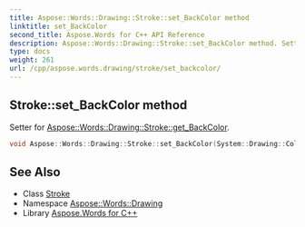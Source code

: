 ```yaml
---
title: Aspose::Words::Drawing::Stroke::set_BackColor method
linktitle: set_BackColor
second_title: Aspose.Words for C++ API Reference
description: Aspose::Words::Drawing::Stroke::set_BackColor method. Setter for Aspose::Words::Drawing::Stroke::get_BackColor in C++.
type: docs
weight: 261
url: /cpp/aspose.words.drawing/stroke/set_backcolor/
---
```

## Stroke::set_BackColor method


Setter for [Aspose::Words::Drawing::Stroke::get_BackColor](../get_backcolor/).

```cpp
void Aspose::Words::Drawing::Stroke::set_BackColor(System::Drawing::Color value)
```

## See Also

* Class [Stroke](../)
* Namespace [Aspose::Words::Drawing](../../)
* Library [Aspose.Words for C++](../../../)
